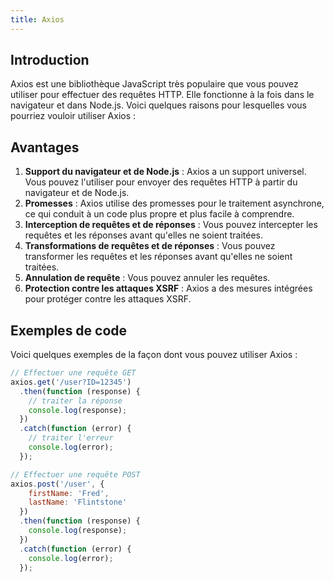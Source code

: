 ```yaml
---
title: Axios
---
```

## Introduction

Axios est une bibliothèque JavaScript très populaire que vous pouvez utiliser pour effectuer des requêtes HTTP. Elle fonctionne à la fois dans le navigateur et dans Node.js. Voici quelques raisons pour lesquelles vous pourriez vouloir utiliser Axios :

## Avantages

1. **Support du navigateur et de Node.js** : Axios a un support universel. Vous pouvez l'utiliser pour envoyer des requêtes HTTP à partir du navigateur et de Node.js.
2. **Promesses** : Axios utilise des promesses pour le traitement asynchrone, ce qui conduit à un code plus propre et plus facile à comprendre.
3. **Interception de requêtes et de réponses** : Vous pouvez intercepter les requêtes et les réponses avant qu'elles ne soient traitées.
4. **Transformations de requêtes et de réponses** : Vous pouvez transformer les requêtes et les réponses avant qu'elles ne soient traitées.
5. **Annulation de requête** : Vous pouvez annuler les requêtes.
6. **Protection contre les attaques XSRF** : Axios a des mesures intégrées pour protéger contre les attaques XSRF.

## Exemples de code

Voici quelques exemples de la façon dont vous pouvez utiliser Axios :

```javascript
// Effectuer une requête GET
axios.get('/user?ID=12345')
  .then(function (response) {
    // traiter la réponse
    console.log(response);
  })
  .catch(function (error) {
    // traiter l'erreur
    console.log(error);
  });

// Effectuer une requête POST
axios.post('/user', {
    firstName: 'Fred',
    lastName: 'Flintstone'
  })
  .then(function (response) {
    console.log(response);
  })
  .catch(function (error) {
    console.log(error);
  });

